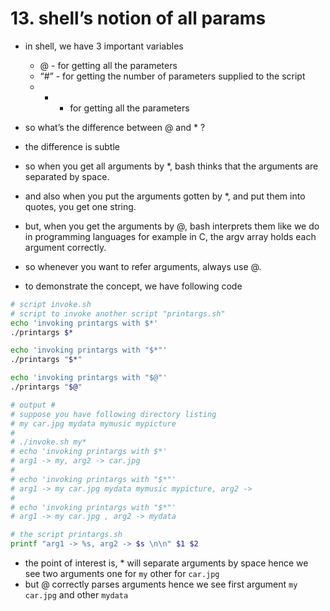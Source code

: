 # 13. shell’s notion of all params

- in shell, we have 3 important variables
    - @ - for getting all the parameters
    - “#” - for getting the number of parameters supplied to the script
    - * - for getting all the parameters
- so what’s the difference between @ and * ?
- the difference is subtle

- so when you get all arguments by *, bash thinks that the arguments are separated by space.
- and also when you put the arguments gotten by *, and put them into quotes, you get one string.
- but, when you get the arguments by @, bash interprets them like we do in programming languages for example in C, the argv array holds each argument correctly.
- so whenever you want to refer arguments, always use @.
- to demonstrate the concept, we have following code

```bash
# script invoke.sh
# script to invoke another script "printargs.sh"
echo 'invoking printargs with $*'
./printargs $*

echo 'invoking printargs with "$*"'
./printargs "$*"

echo 'invoking printargs with "$@"'
./printargs "$@"

# output #
# suppose you have following directory listing
# my car.jpg mydata mymusic mypicture
#
# ./invoke.sh my*
# echo 'invoking printargs with $*' 
# arg1 -> my, arg2 -> car.jpg
#
# echo 'invoking printargs with "$*"' 
# arg1 -> my car.jpg mydata mymusic mypicture, arg2 -> 
#
# echo 'invoking printargs with "$*"' 
# arg1 -> my car.jpg , arg2 -> mydata
```

```bash
# the script printargs.sh
printf "arg1 -> %s, arg2 -> $s \n\n" $1 $2
```

- the point of interest is, * will separate arguments by space hence we see two arguments one for `my` other for `car.jpg`
- but @ correctly parses arguments hence we see first argument `my car.jpg` and other `mydata`
